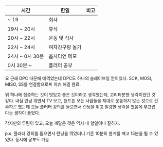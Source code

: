 | 시간            | 한일            | 비고 |
| --------------- | --------------- | ---- |
| ~ 19            | 회사            |      |
| 19시 ~ 20시     | 휴식            |      |
| 20시 ~ 22시     | 운동 및 식사    |      |
| 22시 ~ 24시     | 여자친구랑 놀기 |      |
| 24시 ~ 0시 30분 | 옵시디언 메모   |      |
| 0시 30분 ~      | 플러터 공부     |      |


요 근래 DPC 때문에 애먹었는데 DPC도 하나의 슬레이브일 뿐이었다.
SCK, MOSI, MISO, SS를 연결함으로써 이슈 해결 완료.

뭐 하나에 집중하는 것이 멋있고 좋은 것이라고 생각했는데, 고리타분한 생각이었던 것 같다.
내심 런닝 뛰면서 TV 보고, 핸드폰 보는 사람들을 제대로 운동하지 않는 것으로 간주하곤 했는데 오늘 플러터 강의를 들으면서 런닝을 뛰고 알량한 생각을 했음에 부끄럽다는 생각이 들었다.

각자만의 루틴이 있고, 오늘 깨달은 것은 역시 내 할일이나 잘하자.

p.s. 플러터 강의를 들으면서 런닝을 뛰었더니 기존 10분의 한계를 깨고 15분을 뛸 수 있었다.
동시에 공부도 가능